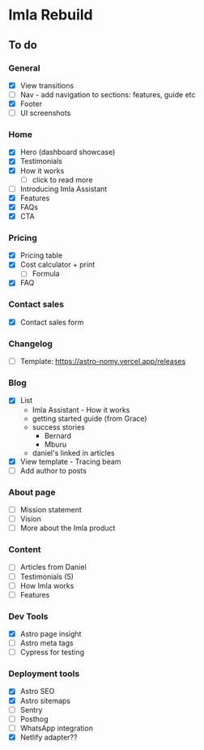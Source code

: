 # Imla Rebuild

## To do

### General

- [x] View transitions
- [ ] Nav - add navigation to sections: features, guide etc
- [x] Footer
- [ ] UI screenshots

### Home

- [x] Hero (dashboard showcase)
- [x] Testimonials
- [x] How it works
  - [ ] click to read more
- [ ] Introducing Imla Assistant
- [x] Features
- [x] FAQs
- [x] CTA

### Pricing

- [x] Pricing table
- [x] Cost calculator + print
  - [ ] Formula
- [x] FAQ

### Contact sales

- [x] Contact sales form

### Changelog

- [ ] Template: https://astro-nomy.vercel.app/releases

### Blog

- [x] List
  - Imla Assistant - How it works
  - getting started guide (from Grace)
  - success stories
    - Bernard
    - Mburu
  - daniel's linked in articles
- [x] View template - Tracing beam
- [ ] Add author to posts

### About page

- [ ] Mission statement
- [ ] Vision
- [ ] More about the Imla product

### Content

- [ ] Articles from Daniel
- [ ] Testimonials (5)
- [ ] How Imla works
- [ ] Features

### Dev Tools

- [x] Astro page insight
- [ ] Astro meta tags
- [ ] Cypress for testing

### Deployment tools

- [x] Astro SEO
- [x] Astro sitemaps
- [ ] Sentry
- [ ] Posthog
- [ ] WhatsApp integration
- [x] Netlify adapter??
